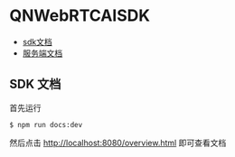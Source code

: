# QNWebRTCAISDK

* [sdk文档](./documents/sdk.md)
* [服务端文档](./documents/server.md)

## SDK 文档

首先运行

```shell
$ npm run docs:dev
```

然后点击 [http://localhost:8080/overview.html](http://localhost:8080/overview.html) 即可查看文档
